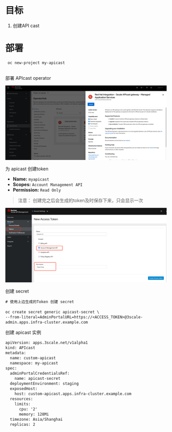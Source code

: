 

# 目标

1. 创建API cast



# 部署



```
 oc new-project my-apicast
 
```

部署 APIcast operator 

![image-20221108231846677](./APICast.assets/image-20221108231846677.png)



为 apicast 创建token

- **Name:** `myapicast`
- **Scopes:** `Account Management API`
- **Permission:** `Read Only`

> 注意： 创建完之后会生成的token及时保存下来，只会显示一次

![image-20221108232237018](./APICast.assets/image-20221108232237018.png)



创建 secret

```
# 使用上边生成的Token 创建 secret 

oc create secret generic apicast-secret \
--from-literal=AdminPortalURL=https://<ACCESS_TOKEN>@3scale-admin.apps.infra-cluster.example.com

```





创建 apicast 实例



```
apiVersion: apps.3scale.net/v1alpha1
kind: APIcast
metadata:
  name: custom-apicast
  namespace: my-apicast
spec:
  adminPortalCredentialsRef:
    name: apicast-secret
  deploymentEnvironment: staging
  exposedHost:
    host: custom-apicast.apps.infra-cluster.example.com
  resources:
    limits:
      cpu: '2'
      memory: 128Mi
  timezone: Asia/Shanghai
  replicas: 2

```

